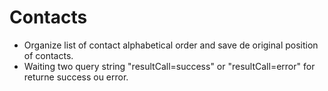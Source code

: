 # Contacts

- Organize list of contact alphabetical order and save de original position of contacts.
- Waiting two query string "resultCall=success" or "resultCall=error"  for returne success ou error.